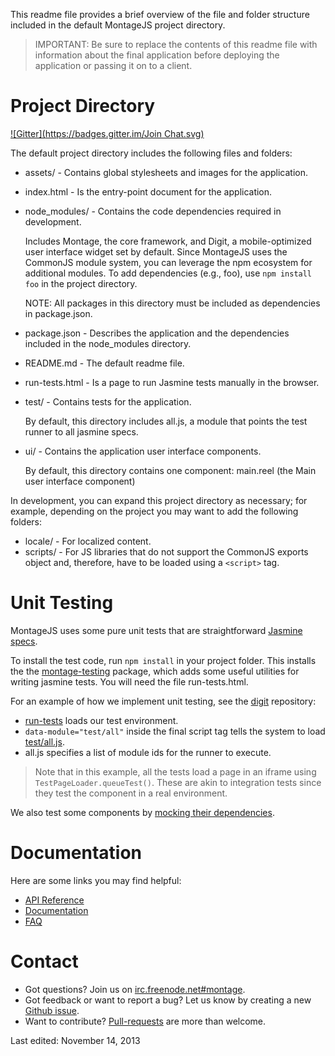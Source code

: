
This readme file provides a brief overview of the file and folder structure
included in the default MontageJS project directory.

>IMPORTANT: Be sure to replace the contents of this readme file with information
about the final application before deploying the application or passing it on to
a client.

Project Directory
============
[![Gitter](https://badges.gitter.im/Join Chat.svg)](https://gitter.im/phohtoo/myapp?utm_source=badge&utm_medium=badge&utm_campaign=pr-badge&utm_content=badge)

The default project directory includes the following files and folders:

* assets/  -  Contains global stylesheets and images for the application.
* index.html  -  Is the entry-point document for the application.
* node_modules/  -  Contains the code dependencies required in development.

    Includes Montage, the core framework, and Digit, a mobile-optimized user
    interface widget set by default. Since MontageJS uses the CommonJS module
    system, you can leverage the npm ecosystem for additional modules. To add
    dependencies (e.g., foo), use `npm install foo` in the project directory.

    NOTE: All packages in this directory must be included as dependencies
    in package.json.

* package.json  -  Describes the application and the dependencies included in
            the node_modules directory.
* README.md  -  The default readme file.
* run-tests.html  -  Is a page to run Jasmine tests manually in the browser.
* test/  -  Contains tests for the application.

    By default, this directory includes all.js, a module that points the test runner
    to all jasmine specs.

* ui/  -  Contains the application user interface components.

    By default, this directory contains one component: main.reel (the Main
    user interface component)

In development, you can expand this project directory as necessary; for example,
depending on the project you may want to add the following folders:

* locale/  -  For localized content.
* scripts/  -  For JS libraries that do not support the CommonJS exports object
           and, therefore, have to be loaded using a `<script>` tag.

Unit Testing
=========

MontageJS uses some pure unit tests that are straightforward [Jasmine specs][1].

To install the test code, run `npm install` in your project folder. This installs the
the [montage-testing][2] package, which adds some useful utilities for writing
jasmine tests. You will need the file run-tests.html.

For an example of how we implement unit testing, see the [digit][3] repository:

* [run-tests][4] loads our test environment.
* `data-module="test/all"` inside the final script tag tells the system to load [test/all.js][5].
* all.js specifies a list of module ids for the runner to execute.

>Note that in this example, all the tests load a page in an iframe using
`TestPageLoader.queueTest()`. These are akin to integration tests since they test
the component in a real environment.

We also test some components by [mocking their dependencies][6].

Documentation
============

Here are some links you may find helpful:

* [API Reference][7]
* [Documentation][8]
* [FAQ][9]

Contact
======

* Got questions? Join us on [irc.freenode.net#montage][10].
* Got feedback or want to report a bug? Let us know by creating a new [Github issue][11].
* Want to contribute? [Pull-requests][12] are more than welcome.

[1]: https://github.com/montagejs/montage/blob/master/test/core/super-spec.js        "Jasmine specs"
[2]: https://github.com/montagejs/montage-testing        "montage-testing"
[3]: https://github.com/montagejs/digit        "digit"
[4]: https://github.com/montagejs/digit/blob/master/run-tests.html        "run-tests"
[5]: https://github.com/montagejs/digit/tree/master/test        "test/all.js"
[6]: https://github.com/montagejs/montage/blob/master/test/base/abstract-button-spec.js        "mocking their dependencies"
[7]: http://montagejs.org/api/        "API Reference"
[8]: http://montagejs.org/docs/        "Documentation"
[9]: http://montagejs.org/docs/faq.html        "FAQ"
[10]: http://webchat.freenode.net/?channels=montage        "irc.freenode.net#montage"
[11]: https://github.com/montagejs/montage/issues        "Github issue"
[12]: https://github.com/montagejs/montage/pulls        "Pull-requests"

Last edited: November 14, 2013

